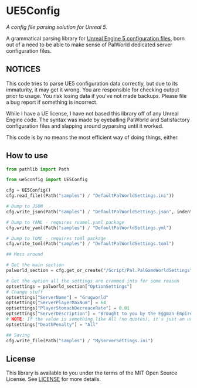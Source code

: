 # UE5Config

_A config file parsing solution for Unreal 5._

A grammatical parsing library for [Unreal Engine 5 configuration files](https://docs.unrealengine.com/5.2/en-US/configuration-files-in-unreal-engine/), born out of a need to be able to make sense of PalWorld dedicated server configuration files.

## NOTICES

This code tries to parse UE5 configuration data correctly, but due to its immaturity, it may get it wrong.  You are responsible for checking output prior to usage. You risk losing data if you've not made backups.  Please file a bug report if something is incorrect.

While I have a UE license, I have not based this library off of any Unreal Engine code.  The syntax was made by eyeballing PalWorld and Satisfactory configuration files and slapping around pyparsing until it worked.

This code is by no means the most efficient way of doing things, either.

## How to use

```python
from pathlib import Path

from ue5config import UE5Config

cfg = UE5Config()
cfg.read_file((Path("samples") / "DefaultPalWorldSettings.ini"))

# Dump to JSON
cfg.write_json(Path("samples") / "DefaultPalWorldSettings.json", indent=2)

# Dump to YAML - requires ruamel.yaml package
cfg.write_yaml(Path("samples") / "DefaultPalWorldSettings.yml")

# Dump to TOML - requires toml package
cfg.write_toml(Path("samples") / "DefaultPalWorldSettings.toml")

## Mess around

# Get the main section
palworld_section = cfg.get_or_create("/Script/Pal.PalGameWorldSettings")

# Get the option all the settings are crammed into for some reason
optsettings = palworld_section["OptionSettings"]
# Change stuff
optsettings["ServerName"] = "Grugworld"
optsettings["ServerPlayerMaxNum"] = 64
optsettings["PlayerStomachDecreaceRate"] = 0.01
optsettings["ServerDescription"] = "Brought to you by the Eggman Empire"
# NOTE: If the value is something like All (no quotes), it's just an unquoted string.
optsettings["DeathPenalty"] = "All"

## Saving
cfg.write_file(Path("samples") / "MyServerSettings.ini")
```

## License

This library is available to you under the terms of the MIT Open Source License. See [LICENSE](LICENSE) for more details.

